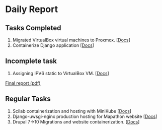 # Daily Report

## Tasks Completed
1. Migrated VirtualBox virtual machines to Proxmox. [[Docs](./ProxmoxTask/Task.md)]
1. Containerize Django application [[Docs](./DjangoContainer/Task.md)]

## Incomplete task
1. Assigning IPV6 static to VirtualBox VM. [[Docs](./VMTask/Task.md)]


[Final report (pdf)](./FOSSEE_WinterInternship2024_Raghavjit.pdf)

## Regular Tasks
1. Scilab containerization and hosting with MiniKube [[Docs](./Scilab-MiniKube/Task.md/)]
2. Django-uwsgi-nginx production hosting for Mapathon website [[Docs](./Mapathon/Task.md)]
3. Drupal 7->10 Migrations and website containerization. [[Docs](./DrupalMigrate/Task.md)]